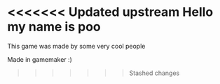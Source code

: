 <<<<<<< Updated upstream
Hello my name is poo
=======
This game was made by some very cool people

Made in gamemaker :)
>>>>>>> Stashed changes
